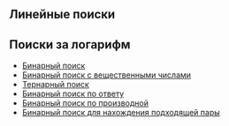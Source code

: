 ## Линейные поиски

## Поиски за логарифм

  - [Бинарный поиск](Бинарный_поиск "wikilink")
  - [Бинарный поиск с вещественными
    числами](Бинарный_поиск_с_вещественными_числами "wikilink")
  - [Тернарный поиск](Тернарный_поиск "wikilink")
  - [Бинарный поиск по ответу](Бинарный_поиск_по_ответу "wikilink")
  - [Бинарный поиск по
    производной](Бинарный_поиск_по_производной "wikilink")
  - [Бинарный поиск для нахождения подходящей
    пары](Бинарный_поиск_для_нахождения_подходящей_пары "wikilink")